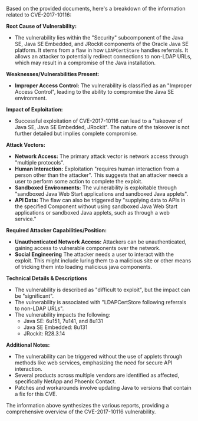 Based on the provided documents, here's a breakdown of the information related to CVE-2017-10116:

**Root Cause of Vulnerability:**

*   The vulnerability lies within the "Security" subcomponent of the Java SE, Java SE Embedded, and JRockit components of the Oracle Java SE platform. It stems from a flaw in how `LDAPCertStore` handles referrals. It allows an attacker to potentially redirect connections to non-LDAP URLs, which may result in a compromise of the Java installation.

**Weaknesses/Vulnerabilities Present:**

*   **Improper Access Control:**  The vulnerability is classified as an "Improper Access Control", leading to the ability to compromise the Java SE environment.

**Impact of Exploitation:**

*   Successful exploitation of CVE-2017-10116 can lead to a "takeover of Java SE, Java SE Embedded, JRockit". The nature of the takeover is not further detailed but implies complete compromise.

**Attack Vectors:**

*   **Network Access:** The primary attack vector is network access through "multiple protocols".
*   **Human Interaction:** Exploitation "requires human interaction from a person other than the attacker". This suggests that an attacker needs a user to perform some action to complete the exploit.
*   **Sandboxed Environments:** The vulnerability is exploitable through "sandboxed Java Web Start applications and sandboxed Java applets".
*   **API Data:** The flaw can also be triggered by "supplying data to APIs in the specified Component without using sandboxed Java Web Start applications or sandboxed Java applets, such as through a web service."

**Required Attacker Capabilities/Position:**

*   **Unauthenticated Network Access:** Attackers can be unauthenticated, gaining access to vulnerable components over the network.
*   **Social Engineering** The attacker needs a user to interact with the exploit. This might include luring them to a malicious site or other means of tricking them into loading malicious java components.

**Technical Details & Descriptions**

*   The vulnerability is described as "difficult to exploit", but the impact can be "significant".
*   The vulnerability is associated with "LDAPCertStore following referrals to non-LDAP URLs".
*   The vulnerability impacts the following:
    *   Java SE: 6u151, 7u141, and 8u131
    *   Java SE Embedded: 8u131
    *   JRockit: R28.3.14

**Additional Notes:**

*   The vulnerability can be triggered without the use of applets through methods like web services, emphasizing the need for secure API interaction.
*   Several products across multiple vendors are identified as affected, specifically NetApp and Phoenix Contact.
*   Patches and workarounds involve updating Java to versions that contain a fix for this CVE.

The information above synthesizes the various reports, providing a comprehensive overview of the CVE-2017-10116 vulnerability.